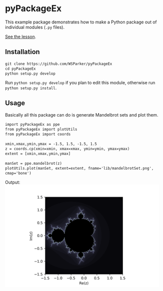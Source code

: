 # pyPackageEx
This example package demonstrates how to make a Python package out of individual modules (```.py``` files).

[See the lesson](lib/PackagingAPythonProject.md).

## Installation
```
git clone https://github.com/WSParker/pyPackageEx
cd pyPackageEx
python setup.py develop
```
Run `python setup.py develop` if you plan to edit this module, otherwise run `python setup.py install`.

## Usage
Basically all this package can do is generate Mandelbrot sets and plot them.
```
import pyPackageEx as ppe
from pyPackageEx import plotUtils
from pyPackageEx import coords

xmin,xmax,ymin,ymax = -1.5, 1.5, -1.5, 1.5
z = coords.cp(xmin=xmin, xmax=xmax, ymin=ymin, ymax=ymax)
extent = [xmin,xmax,ymin,ymax]

manSet = ppe.mandelbrot(z)
plotUtils.plot(manSet, extent=extent, fname='lib/mandelbrotSet.png', cmap='bone')
```
Output:
!["Mandelbrot Set"](lib/mandelbrotSet.png)
